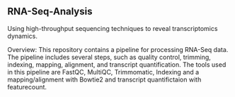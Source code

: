## RNA-Seq-Analysis
Using high-throughput sequencing techniques to reveal transcriptomics dynamics.

Overview:
This repository contains a pipeline for processing RNA-Seq data. 
The pipeline includes several steps, such as quality control, trimming, indexing, mapping, alignment, and transcript quantification. 
The tools used in this pipeline are FastQC, MultiQC, Trimmomatic, Indexing and a mapping/alignment with Bowtie2 and transcript quantifictaion with featurecount.

